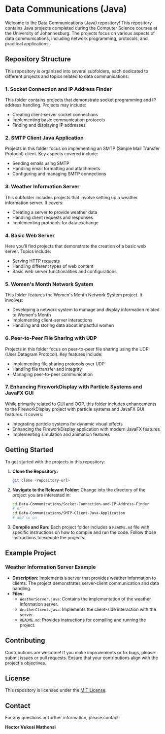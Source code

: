 # Data Communications (Java)

Welcome to the Data Communications (Java) repository! This repository contains Java projects completed during the Computer Science courses at the University of Johannesburg. The projects focus on various aspects of data communications, including network programming, protocols, and practical applications.

## Repository Structure

This repository is organized into several subfolders, each dedicated to different projects and topics related to data communications:

### 1. **Socket Connection and IP Address Finder**

This folder contains projects that demonstrate socket programming and IP address handling. Projects may include:

- Creating client-server socket connections
- Implementing basic communication protocols
- Finding and displaying IP addresses

### 2. **SMTP Client Java Application**

Projects in this folder focus on implementing an SMTP (Simple Mail Transfer Protocol) client. Key aspects covered include:

- Sending emails using SMTP
- Handling email formatting and attachments
- Configuring and managing SMTP connections

### 3. **Weather Information Server**

This subfolder includes projects that involve setting up a weather information server. It covers:

- Creating a server to provide weather data
- Handling client requests and responses
- Implementing protocols for data exchange

### 4. **Basic Web Server**

Here you’ll find projects that demonstrate the creation of a basic web server. Topics include:

- Serving HTTP requests
- Handling different types of web content
- Basic web server functionalities and configurations

### 5. **Women's Month Network System**

This folder features the Women's Month Network System project. It involves:

- Developing a network system to manage and display information related to Women's Month
- Implementing client-server interactions
- Handling and storing data about impactful women

### 6. **Peer-to-Peer File Sharing with UDP**

Projects in this folder focus on peer-to-peer file sharing using the UDP (User Datagram Protocol). Key features include:

- Implementing file sharing protocols over UDP
- Handling file transfer and integrity
- Managing peer-to-peer communication

### 7. **Enhancing FireworkDisplay with Particle Systems and JavaFX GUI**

While primarily related to GUI and OOP, this folder includes enhancements to the FireworkDisplay project with particle systems and JavaFX GUI features. It covers:

- Integrating particle systems for dynamic visual effects
- Enhancing the FireworkDisplay application with modern JavaFX features
- Implementing simulation and animation features

## Getting Started

To get started with the projects in this repository:

1. **Clone the Repository:**
   ```bash
   git clone <repository-url>
   ```

2. **Navigate to the Relevant Folder:**
   Change into the directory of the project you are interested in:
   ```bash
   cd Data-Communications/Socket-Connection-and-IP-Address-Finder
   # or
   cd Data-Communications/SMTP-Client-Java-Application
   # and so on
   ```

3. **Compile and Run:**
   Each project folder includes a `README.md` file with specific instructions on how to compile and run the code. Follow those instructions to execute the projects.

## Example Project

### Weather Information Server Example

- **Description:** Implements a server that provides weather information to clients. The project demonstrates server-client communication and data handling.
- **Files:**
  - `WeatherServer.java`: Contains the implementation of the weather information server.
  - `WeatherClient.java`: Implements the client-side interaction with the server.
  - `README.md`: Provides instructions for compiling and running the project.

## Contributing

Contributions are welcome! If you make improvements or fix bugs, please submit issues or pull requests. Ensure that your contributions align with the project's objectives.

## License

This repository is licensed under the [MIT License](LICENSE).

## Contact

For any questions or further information, please contact:

**Hector Vukosi Mathonsi**
